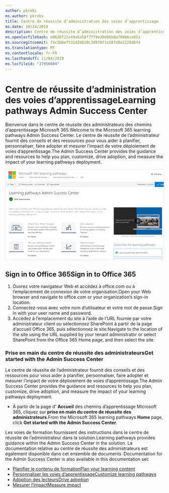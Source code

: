 ```yaml
---
author: pkrebs
ms.author: pkrebs
title: Centre de réussite d’administration des voies d’apprentissage
ms.date: 10/24/2019
description: Centre de réussite d’administration des voies d’apprentissage
ms.openlocfilehash: e0630f21c49a5a58f77f9e30d06b8a70086ce051
ms.sourcegitcommit: f4c2b6ef531d2d820c3d97871e187d0a2220d8f4
ms.translationtype: MT
ms.contentlocale: fr-FR
ms.lasthandoff: 11/04/2019
ms.locfileid: "37956604"
---
```

# <a name="learning-pathways-admin-success-center"></a><span data-ttu-id="c1915-103">Centre de réussite d’administration des voies d’apprentissage</span><span class="sxs-lookup"><span data-stu-id="c1915-103">Learning pathways Admin Success Center</span></span>

<span data-ttu-id="c1915-104">Bienvenue dans le centre de réussite des administrateurs des chemins d’apprentissage Microsoft 365.</span><span class="sxs-lookup"><span data-stu-id="c1915-104">Welcome to the Microsoft 365 learning pathways Admin Success Center.</span></span> <span data-ttu-id="c1915-105">Le centre de réussite de l’administrateur fournit des conseils et des ressources pour vous aider à planifier, personnaliser, faire adopter et mesurer l’impact de votre déploiement de voies d’apprentissage.</span><span class="sxs-lookup"><span data-stu-id="c1915-105">The Admin Success Center provides the guidance and resources to help you plan, customize, drive adoption, and measure the impact of your learning pathways deployment.</span></span>

![CG-successcenter. png](media/cg-successcenter.png)

## <a name="sign-in-to-office-365"></a><span data-ttu-id="c1915-107">Sign in to Office 365</span><span class="sxs-lookup"><span data-stu-id="c1915-107">Sign in to Office 365</span></span> 

1.  <span data-ttu-id="c1915-108">Ouvrez votre navigateur Web et accédez à office.com ou à l’emplacement de connexion de votre organisation.</span><span class="sxs-lookup"><span data-stu-id="c1915-108">Open your Web browser and navigate to office.com or your organization’s sign-in location.</span></span> 
2.  <span data-ttu-id="c1915-109">Connectez-vous avec votre nom d’utilisateur et votre mot de passe.</span><span class="sxs-lookup"><span data-stu-id="c1915-109">Sign in with your user name and password.</span></span>
3.  <span data-ttu-id="c1915-110">Accédez à l’emplacement du site à l’aide de l’URL fournie par votre administrateur client ou sélectionnez SharePoint à partir de la page d’accueil Office 365, puis sélectionnez le site.</span><span class="sxs-lookup"><span data-stu-id="c1915-110">Navigate to the location of the site using the URL supplied by your tenant administrator or select SharePoint from the Office 365 Home page, and then select the site.</span></span> 

### <a name="get-started-with-the-admin-success-center"></a><span data-ttu-id="c1915-111">Prise en main du centre de réussite des administrateurs</span><span class="sxs-lookup"><span data-stu-id="c1915-111">Get started with the Admin Success Center</span></span>

<span data-ttu-id="c1915-112">Le centre de réussite de l’administrateur fournit des conseils et des ressources pour vous aider à planifier, personnaliser, faire adopter et mesurer l’impact de votre déploiement de voies d’apprentissage.</span><span class="sxs-lookup"><span data-stu-id="c1915-112">The Admin Success Center provides the guidance and resources to help you plan, customize, drive adoption, and measure the impact of your learning pathways deployment.</span></span> 

- <span data-ttu-id="c1915-113">À partir de la page d' **Accueil** des chemins d’apprentissage Microsoft 365, cliquez sur **prise en main du centre de réussite des administrateurs**.</span><span class="sxs-lookup"><span data-stu-id="c1915-113">From the Microsoft 365 learning pathways **Home** page, click **Get started with the Admin Success Center**.</span></span>

<span data-ttu-id="c1915-114">Les voies de formation fournissent des instructions dans le centre de réussite de l’administrateur dans la solution.</span><span class="sxs-lookup"><span data-stu-id="c1915-114">Learning pathways provides guidance within the Admin Success Center in the solution.</span></span> <span data-ttu-id="c1915-115">La documentation relative au centre de réussite des administrateurs est également disponible dans cet ensemble de documents :</span><span class="sxs-lookup"><span data-stu-id="c1915-115">Documentation for the Admin Success Center is also available in this documentation set:</span></span> 

- [<span data-ttu-id="c1915-116">Planifier le contenu de formation</span><span class="sxs-lookup"><span data-stu-id="c1915-116">Plan your learning content</span></span>](custom_plancontent.md)
- [<span data-ttu-id="c1915-117">Personnaliser les voies d’apprentissage</span><span class="sxs-lookup"><span data-stu-id="c1915-117">Customize learning pathways</span></span>](custom_overview.md)
- [<span data-ttu-id="c1915-118">Adoption des lecteurs</span><span class="sxs-lookup"><span data-stu-id="c1915-118">Drive adoption</span></span>](driveadoption.md)
- [<span data-ttu-id="c1915-119">Mesurer l’impact</span><span class="sxs-lookup"><span data-stu-id="c1915-119">Measure impact</span></span>](custom_measureimpact.md)

